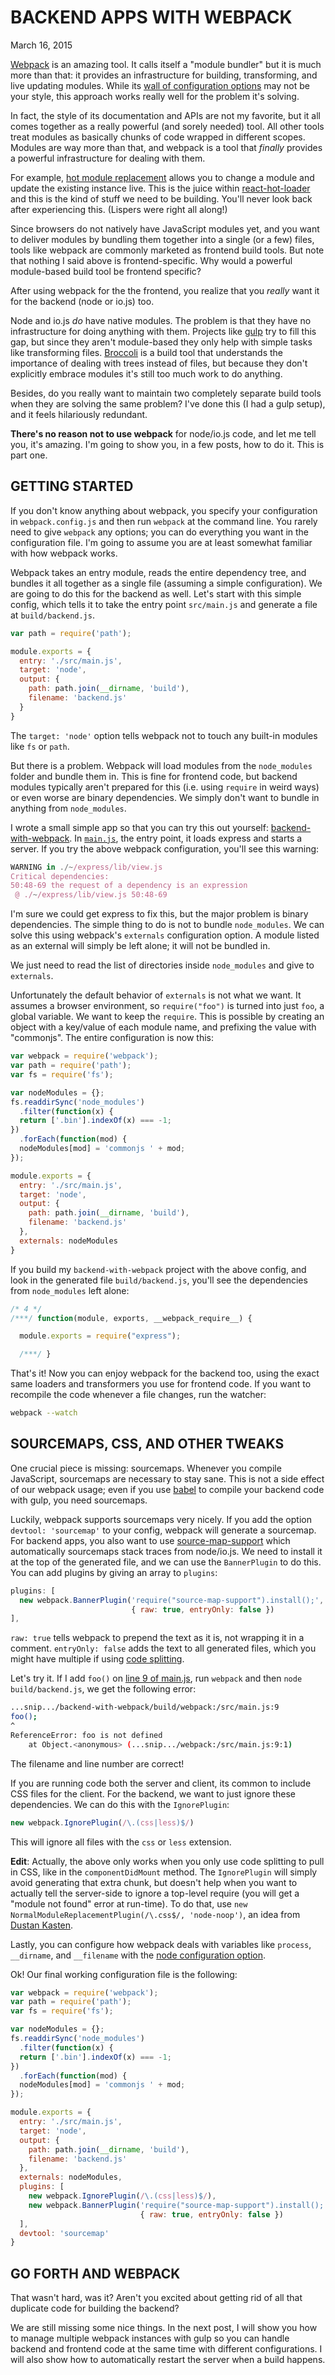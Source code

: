 # BACKEND APPS WITH WEBPACK

March 16, 2015

[Webpack](http://webpack.github.io/) is an amazing tool. It calls itself a "module bundler" but it is much more than that: it provides an infrastructure for building, transforming, and live updating modules. While its [wall of configuration options](http://webpack.github.io/docs/configuration.html) may not be your style, this approach works really well for the problem it's solving.

In fact, the style of its documentation and APIs are not my favorite, but it all comes together as a really powerful (and sorely needed) tool. All other tools treat modules as basically chunks of code wrapped in different scopes. Modules are way more than that, and webpack is a tool that *finally* provides a powerful infrastructure for dealing with them.

For example, [hot module replacement](http://webpack.github.io/docs/hot-module-replacement.html) allows you to change a module and update the existing instance live. This is the juice within [react-hot-loader](http://gaearon.github.io/react-hot-loader/) and this is the kind of stuff we need to be building. You'll never look back after experiencing this. (Lispers were right all along!)

Since browsers do not natively have JavaScript modules yet, and you want to deliver modules by bundling them together into a single (or a few) files, tools like webpack are commonly marketed as frontend build tools. But note that nothing I said above is frontend-specific. Why would a powerful module-based build tool be frontend specific?

After using webpack for the the frontend, you realize that you *really* want it for the backend (node or io.js) too.

Node and io.js *do* have native modules. The problem is that they have no infrastructure for doing anything with them. Projects like [gulp](http://gulpjs.com/) try to fill this gap, but since they aren't module-based they only help with simple tasks like transforming files. [Broccoli](https://github.com/broccolijs/broccoli) is a build tool that understands the importance of dealing with trees instead of files, but because they don't explicitly embrace modules it's still too much work to do anything.

Besides, do you really want to maintain two completely separate build tools when they are solving the same problem? I've done this (I had a gulp setup), and it feels hilariously redundant.

**There's no reason not to use webpack** for node/io.js code, and let me tell you, it's amazing. I'm going to show you, in a few posts, how to do it. This is part one.

## GETTING STARTED

If you don't know anything about webpack, you specify your configuration in `webpack.config.js` and then run `webpack` at the command line. You rarely need to give `webpack` any options; you can do everything you want in the configuration file. I'm going to assume you are at least somewhat familiar with how webpack works.

Webpack takes an entry module, reads the entire dependency tree, and bundles it all together as a single file (assuming a simple configuration). We are going to do this for the backend as well. Let's start with this simple config, which tells it to take the entry point `src/main.js` and generate a file at `build/backend.js`.

```js
var path = require('path');

module.exports = {
  entry: './src/main.js',
  target: 'node',
  output: {
    path: path.join(__dirname, 'build'),
    filename: 'backend.js'
  }
}
```

The `target: 'node'` option tells webpack not to touch any built-in modules like `fs` or `path`.

But there is a problem. Webpack will load modules from the `node_modules` folder and bundle them in. This is fine for frontend code, but backend modules typically aren't prepared for this (i.e. using `require` in weird ways) or even worse are binary dependencies. We simply don't want to bundle in anything from `node_modules`.

I wrote a small simple app so that you can try this out yourself: [backend-with-webpack](https://github.com/jlongster/backend-with-webpack/tree/part1). In [`main.js`](https://github.com/jlongster/backend-with-webpack/blob/part1/src/main.js), the entry point, it loads express and starts a server. If you try the above webpack configuration, you'll see this warning:

```js
WARNING in ./~/express/lib/view.js
Critical dependencies:
50:48-69 the request of a dependency is an expression
 @ ./~/express/lib/view.js 50:48-69
```

I'm sure we could get express to fix this, but the major problem is binary dependencies. The simple thing to do is not to bundle `node_modules`. We can solve this using webpack's `externals` configuration option. A module listed as an external will simply be left alone; it will not be bundled in.

We just need to read the list of directories inside `node_modules` and give to `externals`.

Unfortunately the default behavior of `externals` is not what we want. It assumes a browser environment, so `require("foo")` is turned into just `foo`, a global variable. We want to keep the `require`. This is possible by creating an object with a key/value of each module name, and prefixing the value with "commonjs". The entire configuration is now this:

```js
var webpack = require('webpack');
var path = require('path');
var fs = require('fs');

var nodeModules = {};
fs.readdirSync('node_modules')
  .filter(function(x) {
  return ['.bin'].indexOf(x) === -1;
})
  .forEach(function(mod) {
  nodeModules[mod] = 'commonjs ' + mod;
});

module.exports = {
  entry: './src/main.js',
  target: 'node',
  output: {
    path: path.join(__dirname, 'build'),
    filename: 'backend.js'
  },
  externals: nodeModules
}
```

If you build my `backend-with-webpack` project with the above config, and look in the generated file `build/backend.js`, you'll see the dependencies from `node_modules` left alone:

```js
/* 4 */
/***/ function(module, exports, __webpack_require__) {

  module.exports = require("express");

  /***/ }
```

That's it! Now you can enjoy webpack for the backend too, using the exact same loaders and transformers you use for frontend code. If you want to recompile the code whenever a file changes, run the watcher:

```bash
webpack --watch
```

## SOURCEMAPS, CSS, AND OTHER TWEAKS

One crucial piece is missing: sourcemaps. Whenever you compile JavaScript, sourcemaps are necessary to stay sane. This is not a side effect of our webpack usage; even if you use [babel](http://babeljs.io/) to compile your backend code with gulp, you need sourcemaps.

Luckily, webpack supports sourcemaps very nicely. If you add the option `devtool: 'sourcemap'` to your config, webpack will generate a sourcemap. For backend apps, you also want to use [source-map-support](https://www.npmjs.com/package/source-map-support) which automatically sourcemaps stack traces from node/io.js. We need to install it at the top of the generated file, and we can use the `BannerPlugin` to do this. You can add plugins by giving an array to `plugins`:

```js
plugins: [
  new webpack.BannerPlugin('require("source-map-support").install();',
                           { raw: true, entryOnly: false })
],
```

`raw: true` tells webpack to prepend the text as it is, not wrapping it in a comment. `entryOnly: false` adds the text to all generated files, which you might have multiple if using [code splitting](http://webpack.github.io/docs/code-splitting.html).

Let's try it. If I add `foo()` on [line 9 of main.js](https://github.com/jlongster/backend-with-webpack/blob/part1/src/main.js#L9), run `webpack` and then `node build/backend.js`, we get the following error:

```bash
...snip.../backend-with-webpack/build/webpack:/src/main.js:9
foo();
^
ReferenceError: foo is not defined
    at Object.<anonymous> (...snip.../webpack:/src/main.js:9:1)
```

The filename and line number are correct!

If you are running code both the server and client, its common to include CSS files for the client. For the backend, we want to just ignore these dependencies. We can do this with the `IgnorePlugin`:

```js
new webpack.IgnorePlugin(/\.(css|less)$/)
```

This will ignore all files with the `css` or `less` extension.

**Edit**: Actually, the above only works when you only use code splitting to pull in CSS, like in the `componentDidMount` method. The `IgnorePlugin` will simply avoid generating that extra chunk, but doesn't help when you want to actually tell the server-side to ignore a top-level require (you will get a "module not found" error at run-time). To do that, use `new NormalModuleReplacementPlugin(/\.css$/, 'node-noop')`, an idea from [Dustan Kasten](https://twitter.com/iamdustan/status/577561601353465856).

Lastly, you can configure how webpack deals with variables like `process`, `__dirname`, and `__filename` with the [node configuration option](http://webpack.github.io/docs/configuration.html#node).

Ok! Our final working configuration file is the following:

```js
var webpack = require('webpack');
var path = require('path');
var fs = require('fs');

var nodeModules = {};
fs.readdirSync('node_modules')
  .filter(function(x) {
  return ['.bin'].indexOf(x) === -1;
})
  .forEach(function(mod) {
  nodeModules[mod] = 'commonjs ' + mod;
});

module.exports = {
  entry: './src/main.js',
  target: 'node',
  output: {
    path: path.join(__dirname, 'build'),
    filename: 'backend.js'
  },
  externals: nodeModules,
  plugins: [
    new webpack.IgnorePlugin(/\.(css|less)$/),
    new webpack.BannerPlugin('require("source-map-support").install();',
                             { raw: true, entryOnly: false })
  ],
  devtool: 'sourcemap'
}
```

## GO FORTH AND WEBPACK

That wasn't hard, was it? Aren't you excited about getting rid of all that duplicate code for building the backend?

We are still missing some nice things. In the next post, I will show you how to manage multiple webpack instances with gulp so you can handle backend and frontend code at the same time with different configurations. I will also show how to automatically restart the server when a build happens.

